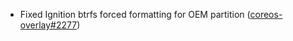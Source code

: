 - Fixed Ignition btrfs forced formatting for OEM partition ([coreos-overlay#2277](https://github.com/flatcar/coreos-overlay/pull/2277))
